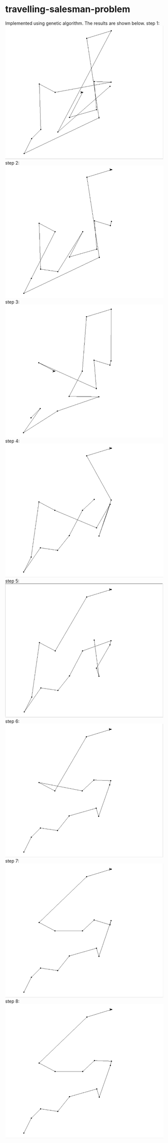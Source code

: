 # travelling-salesman-problem
Implemented using genetic algorithm.
The results are shown below.
step 1:
![1](https://github.com/AdityaVijayvergia/travelling-salesman-problem/blob/master/tsp%20images/1.PNG)
step 2:
![2](https://github.com/AdityaVijayvergia/travelling-salesman-problem/blob/master/tsp%20images/2.PNG)
step 3:
![3](https://github.com/AdityaVijayvergia/travelling-salesman-problem/blob/master/tsp%20images/3.PNG)
step 4:
![4](https://github.com/AdityaVijayvergia/travelling-salesman-problem/blob/master/tsp%20images/4.PNG)
step 5:
![5](https://github.com/AdityaVijayvergia/travelling-salesman-problem/blob/master/tsp%20images/5.PNG)
step 6:
![6](https://github.com/AdityaVijayvergia/travelling-salesman-problem/blob/master/tsp%20images/6.PNG)
step 7:
![7](https://github.com/AdityaVijayvergia/travelling-salesman-problem/blob/master/tsp%20images/7.PNG)
step 8:
![8](https://github.com/AdityaVijayvergia/travelling-salesman-problem/blob/master/tsp%20images/8.PNG)





